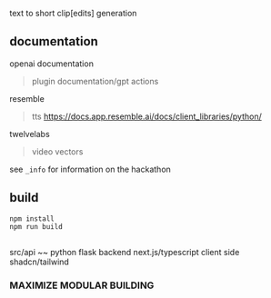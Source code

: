text to short clip[edits] generation

## documentation
openai documentation
 > plugin documentation/gpt actions

resemble
 > tts
 > https://docs.app.resemble.ai/docs/client_libraries/python/

twelvelabs
 > video vectors

see ```_info``` for information on the hackathon

## build
```
npm install
npm run build
```

## 
src/api ~~ python flask backend
next.js/typescript client side
shadcn/tailwind


### MAXIMIZE MODULAR BUILDING
